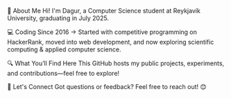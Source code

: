 🚨 About Me
Hi! I'm Dagur, a Computer Science student at Reykjavík University, graduating in July 2025.

💻 Coding Since 2016 → Started with competitive programming on HackerRank, moved into web development, and now exploring scientific computing & applied computer science.

🔍 What You’ll Find Here
This GitHub hosts my public projects, experiments, and contributions—feel free to explore!

📩 Let's Connect
Got questions or feedback? Feel free to reach out! 😊
